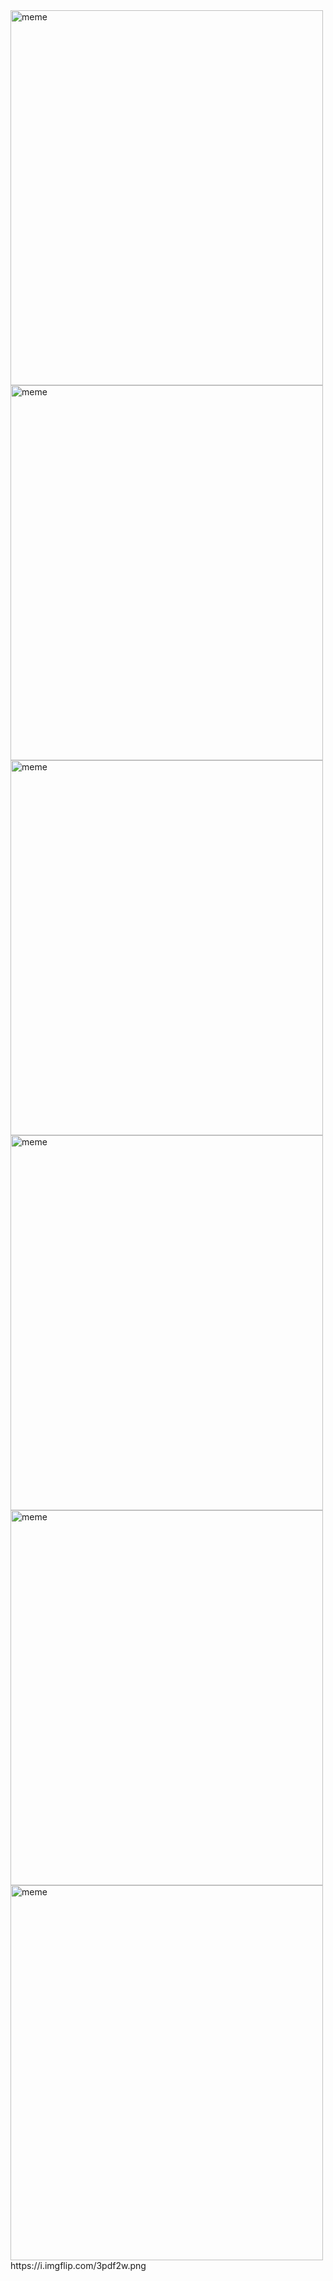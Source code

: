 <img src="[object Promise]" alt="meme" width="500" height="600">

<img src="[object Promise]" alt="meme" width="500" height="600">

<img src="[object Promise]" alt="meme" width="500" height="600">

<img src="[object Promise]" alt="meme" width="500" height="600">

<img src="[object Promise]" alt="meme" width="500" height="600">

<img src="[object Promise]" alt="meme" width="500" height="600">
https://i.imgflip.com/3pdf2w.png